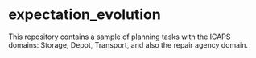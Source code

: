# expectation_evolution

This repository contains a sample of planning tasks with the ICAPS domains: Storage, Depot, Transport, and also the repair agency domain.
